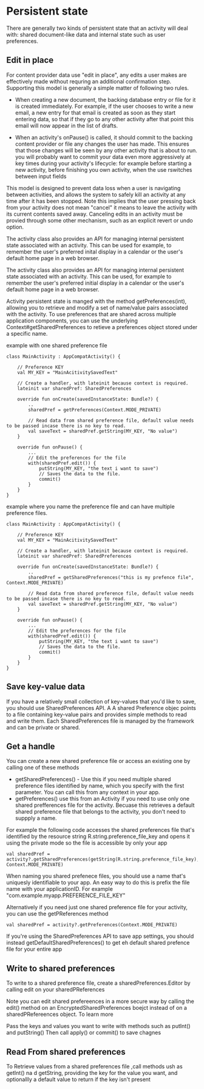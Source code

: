 # Persistent state
There are generally two kinds of persistent state that an activity will deal with: shared document-like data and internal state such as user preferences. 

## Edit in place
For content provider data use "edit in place", any edits a user makes are effectively made without requring an additional confirmation step. Supporting this model is generally a simple matter of following two rules.

- When creating a new document, the backing database entry or file for it is created immediately. For example, if the user chooses to write a new email, a new entry for that email is created as soon as they start entering data, so that if they go to any other activity after that point this email will now appear in the list of drafts. 

- When an activity's onPause() is called, it should commit to the backing content provider or file any changes the user has made. This ensures that those changes will be seen by any other activity that is about to run. you will probably want to commit your data even more aggressively at key times during your activity's lifecycle: for example before starting a new activity, before finishing you own activity, when the use rswitches between input fields

This model is designed to prevent data loss when a user is navigating between activities, and allows the system to safely kill an activity at any time after it has been stopped. Note this implies that the user pressing back from your activity does not mean "cancel" it means to leave the activity with its current contents saved away. Canceling edits in an activity must be provied through some other mechanism, such as an explicit revert or undo option. 

The activity class also provides an API for managing internal persistent state associated with an activity. This can be used for example, to remember the user's preferred inital display in a calendar or the user's default home page in a web browser. 

The activity class also provides an API for managing internal persistent state associated with an activity. This can be used, for example to remember the user's preferred initial display in a calendar or the user's default home page in a web browser. 

Activity persistent state is manged with the method getPreferences(int), allowing you to retrieve and modify a set of name/value pairs associated with the activity. To use preferences that are shared across multiple application components, you can use the underlying Context#getSharedPreferences to retieve a preferences object stored under a specific name.

example with one shared preference file
```
class MainActivity : AppCompatActivity() {

    // Preference KEY
    val MY_KEY = "MainAcitivitySavedText"

    // Create a handler, with lateinit because context is required. 
    lateinit var sharedPref: SharedPreferences
    
    override fun onCreate(savedInstanceState: Bundle?) {
        ..
        sharedPref = getPreferences(Context.MODE_PRIVATE)
        
        // Read data from shared preference file, default value needs to be passed incase there is no key to read. 
        val saveText = sharedPref.getString(MY_KEY, "No value")
    }

    override fun onPause() {
        ...
        // Edit the preferences for the file
        with(sharedPref.edit()) {
            putString(MY_KEY, "the text i want to save")
            // Saves the data to the file. 
            commit()
        }
    }
}

```


example where you name the preference file and can have multiple preference files. 
```
class MainActivity : AppCompatActivity() {

    // Preference KEY
    val MY_KEY = "MainAcitivitySavedText"

    // Create a handler, with lateinit because context is required. 
    lateinit var sharedPref: SharedPreferences
    
    override fun onCreate(savedInstanceState: Bundle?) {
        ..
        sharedPref = getSharedPreferences("this is my prefence file", Context.MODE_PRIVATE)
        
        // Read data from shared preference file, default value needs to be passed incase there is no key to read. 
        val saveText = sharedPref.getString(MY_KEY, "No value")
    }

    override fun onPause() {
        ...
        // Edit the preferences for the file
        with(sharedPref.edit()) {
            putString(MY_KEY, "the text i want to save")
            // Saves the data to the file. 
            commit()
        }
    }
}

```


## Save key-value data 
If you have a relatively small collection of key-values that you'd like to save, you should use SharedPreferences API. A A shared Preference objec points to a file containing key-value pairs and provides simple methods to read and write them. Each SharedPreferences file is managed by the framework and can be private or shared. 

## Get a handle
You can create a new shared preference file or access an existing one by calling one of these methods
- getSharedPreferences() - Use this if you need  multiple shared preference files identified by name, which you specify with the first parameter. You can call this from any context in your app. 
- getPreferences() use this from an Activity if you need to use only one shared prefferences file for the activity. Becuase this retrieves a default shared preference file that belongs to the activity, you don't need to suppply a name. 

For example the following code accesses the shared preferences file that's identified by the resource string R.string.preference_file_key and opens it using the private mode so the file is accessible by only your app

```
val sharedPref = activity?.getSharedPreferences(getString(R.string.preference_file_key), Context.MODE_PRIVATE)
```

When naming you shared prefenece files, you should use a name that's uniquesly identifiable to your app. An easy way to do this is prefix the file name with your applicationID. For example "com.example.myapp.PREFERENCE_FILE_KEY"

Alternatively if you need just one shared preference file for your activity, you can use the getPReferences method
```
val sharedPref = activity?.getPreferences(Context.MODE_PRIVATE)

```

If you're using the SharedPreferences API to save app settings, you should instead getDefaultSharedPreferences() to get eh default shared prefence file for your entire app


## Write to shared preferences
To write to a shared preference file, create a sharedPreferences.Editor by calling edit on your sharedPReferences

Note you can edit shared prefereences in a more secure way by calling the edit() method on an EncryptedSharedPreferences boejct instead of on a sharedPRefereences object. To learn more 

Pass the keys and values you want to write with methods such as putInt() and putString()
Then call apply() or commit() to save chagnes

## Read From shared preferences
To Retrieve values from a shared preferences file ,call methods ush as getInt() na d getString, providing the key for the value you want, and optionallly a default value to return if the key isn't present

